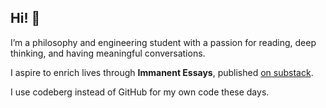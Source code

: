 ## Hi! 👋

I’m a philosophy and engineering student with a passion for reading, deep thinking, and having meaningful conversations.

I aspire to enrich lives through **Immanent Essays**, published [on substack](https://essays.birla.io/).

I use codeberg instead of GitHub for my own code these days.
